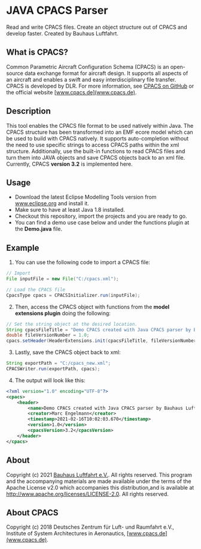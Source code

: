 # JAVA CPACS Parser
Read and write CPACS files. Create an object structure out of CPACS and develop faster. Created by Bauhaus Luftfahrt.

## What is CPACS?
Common Parametric Aircraft Configuration Schema (CPACS) is an open-source data exchange format for aircraft design. It supports all aspects of an aircraft and enables a swift and easy interdisciplinary file transfer. CPACS is developed by DLR. For more information, see [CPACS on GitHub](https://github.com/DLR-SL/CPACS) or the official website [www.cpacs.de](www.cpacs.de). 

## Description
This tool enables the CPACS file format to be used natively within Java. The CPACS structure has been transformed into an EMF ecore model which can be used to build with CPACS natively. It supports auto-completion without the need to use specific strings to access CPACS paths within the xml structure. Additionally, use the built-in functions to read CPACS files and turn them into JAVA objects and save CPACS objects back to an xml file. Currently, CPACS **version 3.2** is implemented here.

## Usage
* Download the latest Eclipse Modelling Tools version from www.eclipse.org and install it.
* Make sure to have at least Java 1.8 installed.
* Checkout this repository, import the projects and you are ready to go.
* You can find a demo use case below and under the functions plugin at the **Demo.java** file.

## Example
1. You can use the following code to import a CPACS file: 

```java
// Import 
File inputFile = new File("C:/cpacs.xml");

// Load the CPACS file
CpacsType cpacs = CPACSInitializer.run(inputFile);
```

2. Then, access the CPACS object with functions from the **model extensions plugin** doing the following: 

```java
// Set the string object at the desired location.
String cpacsFileTitle = "Demo CPACS created with Java CPACS parser by Bauhaus Luftfahrt";
double fileVersionNumber = 1.0;
cpacs.setHeader(HeaderExtensions.init(cpacsFileTitle, fileVersionNumber);
```

3. Lastly, save the CPACS object back to xml:

```java
String exportPath = "C:/cpacs_new.xml";
CPACSWriter.run(exportPath, cpacs);
```

4. The output will look like this:

```xml
<?xml version="1.0" encoding="UTF-8"?>
<cpacs>
    <header>
        <name>Demo CPACS created with Java CPACS parser by Bauhaus Luftfahrt</name>
        <creator>Marc Engelmann</creator>
        <timestamp>2021-02-16T10:02:03.670</timestamp>
        <version>1.0</version>
        <cpacsVersion>3.2</cpacsVersion>
    </header>
</cpacs>
```

## About

Copyright (c) 2021 [Bauhaus Luftfahrt e.V.](http://www.bauhaus-luftfahrt.net/?set_language=en). All rights reserved. This program and the accompanying materials are made available under the terms of the Apache License v2.0 which accompanies this distribution,and is available at http://www.apache.org/licenses/LICENSE-2.0. All rights reserved. 

## About CPACS
Copyright (c) 2018 Deutsches Zentrum für Luft- und Raumfahrt e.V., Institute of System Architectures in Aeronautics, [www.cpacs.de](www.cpacs.de).
